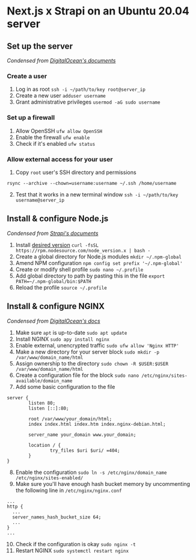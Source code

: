 # Next.js x Strapi on an Ubuntu 20.04 server

## Set up the server
*Condensed from [DigitalOcean's documents](https://www.digitalocean.com/community/tutorials/initial-server-setup-with-ubuntu-20-04)*

### Create a user

1. Log in as root `ssh -i ~/path/to/key root@server_ip`
2. Create a new user `adduser username`
3. Grant administrative privileges `usermod -aG sudo username`

### Set up a firewall

1. Allow OpenSSH `ufw allow OpenSSH`
2. Enable the firewall `ufw enable`
3. Check if it's enabled `ufw status`

### Allow external access for your user

1. Copy `root` user's SSH directory and permissions 
```
rsync --archive --chown=username:username ~/.ssh /home/username
```
2. Test that it works in a new terminal window `ssh -i ~/path/to/key username@server_ip`

## Install & configure Node.js
*Condensed from [Strapi's documents](https://docs.strapi.io/developer-docs/latest/setup-deployment-guides/deployment/hosting-guides/digitalocean.html#_6-you-will-install-node-js)*

1. Install [desired version](https://github.com/nodesource/distributions/blob/master/README.md) `curl -fsSL https://rpm.nodesource.com/node_version.x | bash -`
2. Create a global directory for Node.js modules `mkdir ~/.npm-global`
3. Amend NPM configuration `npm config set prefix '~/.npm-global'`
4. Create or modify shell profile `sudo nano ~/.profile`
5. Add global directory to path by pasting this in the file `export PATH=~/.npm-global/bin:$PATH`
6. Reload the profile `source ~/.profile`

## Install & configure NGINX
*Condensed from [DigitalOcean's docs](https://www.digitalocean.com/community/tutorials/how-to-install-nginx-on-ubuntu-20-04)*

1. Make sure `apt` is up-to-date `sudo apt update`
2. Install NGINX `sudo apy install nginx`
3. Enable external, unencrypted traffic `sudo ufw allow 'Nginx HTTP'`
4. Make a new directory for your server block `sudo mkdir -p /var/www/domain_name/html`
5. Assign ownership to the directory `sudo chown -R $USER:$USER /var/www/domain_name/html`
6. Create a configuration file for the block `sudo nano /etc/nginx/sites-available/domain_name`
7. Add some basic configuration to the file
```
server {
        listen 80;
        listen [::]:80;

        root /var/www/your_domain/html;
        index index.html index.htm index.nginx-debian.html;

        server_name your_domain www.your_domain;

        location / {
                try_files $uri $uri/ =404;
        }
}
```
8. Enable the configuration `sudo ln -s /etc/nginx/domain_name /etc/nginx/sites-enabled/`
9. Make sure you'll have enough hash bucket memory by uncommenting the following line in `/etc/nginx/nginx.conf`
```
...
http {
  ...
  server_names_hash_bucket_size 64;
  ...
}
...
```
10. Check if the configuration is okay `sudo nginx -t`
11. Restart NGINX `sudo systemctl restart nginx`
